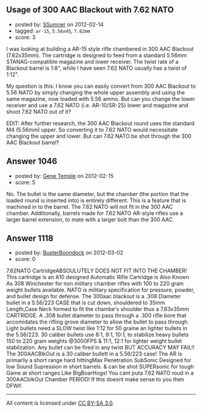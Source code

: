 ## Usage of 300 AAC Blackout with 7.62 NATO

- posted by: [SSumner](https://stackexchange.com/users/-1/438-ssumner) on 2012-02-14
- tagged: `ar-15`, `5.56x45`, `7.62mm`
- score: 3

I was looking at building a AR-15 style rifle chambered in 300 AAC Blackout (7.62x35mm). The cartridge is designed to feed from a standard 5.56mm STANAG-compatible magazine and lower receiver. The twist rate of a Blackout barrel is 1:8", while I have seen 7.62 NATO usually has a twist of 1:12".

My question is this: I know you can easily convert from 300 AAC Blackout to 5.56 NATO by simply changing the whole upper assembly and using the same magazine, now loaded with 5.56 ammo. But can you change the lower receiver and use a 7.62 NATO (i.e. AR-10/SR-25) lower and magazine and shoot 7.62 NATO out of it?

EDIT: After further research, the 300 AAC Blackout round uses the standard M4 (5.56mm) upper. So converting it to 7.62 NATO would necessitate changing the upper and lower. But can 7.62 NATO be shot through the 300 AAC Blackout barrel?


## Answer 1046

- posted by: [Gene Temple](https://stackexchange.com/users/-1/254-gene-temple) on 2012-02-15
- score: 5

No.  The bullet is the same diameter, but the chamber (the portion that the loaded round is inserted into) is entirely different.  This is a feature that is machined in to the barrel.  The 7.62 NATO will not fit in the 300 AAC chamber.  Additionally, barrels made for 7.62 NATO AR-style rifles use a larger barrel extension, to mate with a larger bolt than the 300 AAC.  




## Answer 1118

- posted by: [BusterBoondock](https://stackexchange.com/users/-1/461-busterboondock) on 2012-03-02
- score: 0

7.62NATO CartridgeABSOULUTELY DOES NOT FIT INTO THE CHAMBER! This cartridge is an A10 designed Automatic Rifle Cartridge is Also Known As 308 Winchester for non military chamber rifles with 100 to 220 grain weight bullets available. NATO is military specification for pressure, powder, and bullet design for defense.  The 300aac blackout is a .308 Diameter bullet in a 5.56/223 CASE that is cut down, shouldered to 35mm Length,Case Neck formed to fit the chambe's shoulder thus a 7.63x35mm CARTRIDGE. A .308 bullet diameter to pass through a .300 rifle bore that accomidates the rifling grove diameter to allow the bullet to pass through.  Light bullets need a SLOW twist like 1:12 for 50 graine an lighter bullets in the 5.56/223. 30 caliber bullets use 8:1, 9:1, 10:1, to stabilize heavy bullets 150 to 220 grain weights @3000FPS & 11:1, 12:1 for lighter weight bullet stabilzation. Any bullet can be fired in any twist BUT ACCURACY MAY FAIL!!
The 300AACBlkOut is a 30 caliber bullett in a 5.56/223 case! The AR is primarliy a short range hard hittingMax Penetration SubSonic Designed for low Sound Supression in short barrels. & can be shot SUPERsonic for tough Game at short ranges Like BigBoarHogs! You cant puta 7.62 NATO roud in a 300AACblkOut Chamber PERIOD! If this doesnt make sense to you then DFWI!



---

All content is licensed under [CC BY-SA 3.0](https://creativecommons.org/licenses/by-sa/3.0/).
